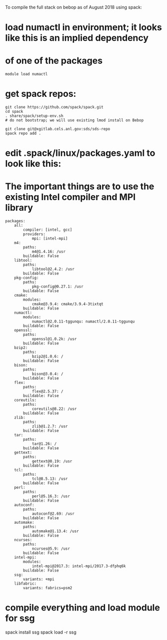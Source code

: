 To compile the full stack on bebop as of August 2018 using spack:

# load numactl in environment; it looks like this is an implied dependency
# of one of the packages

```
module load numactl
```

# get spack repos:
```
git clone https://github.com/spack/spack.git
cd spack
. share/spack/setup-env.sh
# do not bootstrap; we will use existing lmod install on Bebop

git clone git@xgitlab.cels.anl.gov:sds/sds-repo
spack repo add .
```

# edit .spack/linux/packages.yaml to look like this:
# The important things are to use the existing Intel compiler and MPI library
```
packages:
    all:
        compiler: [intel, gcc]
        providers:
            mpi: [intel-mpi]
    m4:
        paths:
            m4@1.4.16: /usr
        buildable: False
    libtool:
        paths:
            libtool@2.4.2: /usr
        buildable: False
    pkg-config:
        paths:
            pkg-config@0.27.1: /usr
        buildable: False
    cmake:
        modules:
            cmake@3.9.4: cmake/3.9.4-3tixtqt
        buildable: False
    numactl:
        modules:
            numactl@2.0.11-tggunqu: numactl/2.0.11-tggunqu
        buildable: False
    openssl:
        paths:
            openssl@1.0.2k: /usr
        buildable: False
    bzip2:
        paths:
            bzip2@1.0.6: /
        buildable: False
    bison:
        paths:
            bison@3.0.4: /
        buildable: False
    flex:
        paths:
            flex@2.5.37: /
        buildable: False
    coreutils:
        paths:
            coreutils@8.22: /usr
        buildable: False
    zlib:
        paths:
            zlib@1.2.7: /usr
        buildable: False
    tar:
        paths:
            tar@1.26: /
        buildable: False
    gettext:
        paths:
            gettext@0.19: /usr
        buildable: False
    tcl:
        paths:
            tcl@8.5.13: /usr
        buildable: False
    perl:
        paths:
            perl@5.16.3: /usr
        buildable: False
    autoconf:
        paths:
            autoconf@2.69: /usr
        buildable: False
    automake:
        paths:
            automake@1.13.4: /usr
        buildable: False
    ncurses:
        paths:
            ncurses@5.9: /usr
        buildable: False
    intel-mpi:
        modules:
            intel-mpi@2017.3: intel-mpi/2017.3-dfphq6k
        buildable: False
    ssg:
        variants: +mpi
    libfabric:
        variants: fabrics=psm2
```
# compile everything and load module for ssg
spack install ssg
spack load -r ssg

